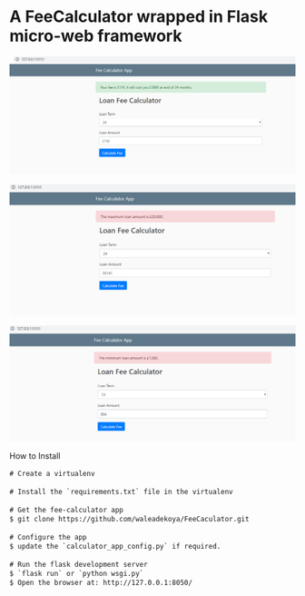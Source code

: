 # A FeeCalculator wrapped in Flask micro-web framework

![img0](images/FeeCalculatorScreenshot.png)

![img1](images/FeeCalculatorScreenshot2.png)

![img2](images/FeeCalculatorScreenshot3.png)

How to Install
````
# Create a virtualenv

# Install the `requirements.txt` file in the virtualenv

# Get the fee-calculator app
$ git clone https://github.com/waleadekoya/FeeCaculator.git

# Configure the app
$ update the `calculator_app_config.py` if required.

# Run the flask development server
$ `flask run` or `python wsgi.py`
$ Open the browser at: http://127.0.0.1:8050/
